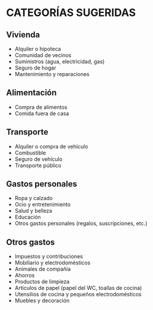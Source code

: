 # CATEGORÍAS SUGERIDAS

## Vivienda

* Alquiler o hipoteca
* Comunidad de vecinos
* Suministros (agua, electricidad, gas)
* Seguro de hogar
* Mantenimiento y reparaciones

## Alimentación

* Compra de alimentos
* Comida fuera de casa

## Transporte

* Alquiler o compra de vehículo
* Combustible
* Seguro de vehículo
* Transporte público

## Gastos personales

* Ropa y calzado
* Ocio y entretenimiento
* Salud y belleza
* Educación
* Otros gastos personales (regalos, suscripciones, etc.)

## Otros gastos

* Impuestos y contribuciones
* Mobiliario y electrodomésticos
* Animales de compañía
* Ahorros
* Productos de limpieza
* Artículos de papel (papel del WC, toallas de cocina)
* Utensilios de cocina y pequeños electrodomésticos
* Muebles y decoración
